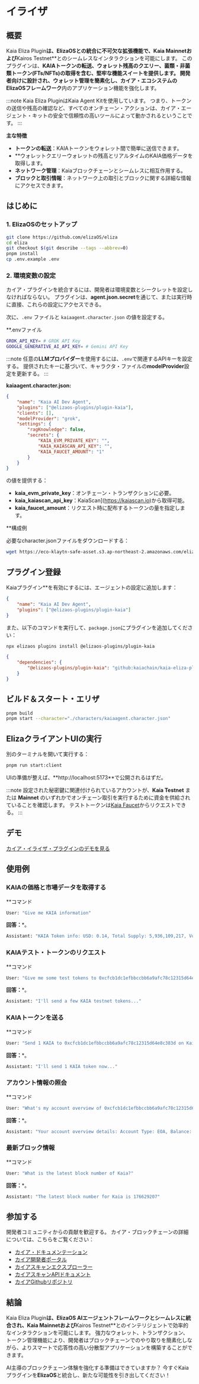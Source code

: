 # イライザ

## 概要

Kaia Eliza Plugin**は、**ElizaOS**との統合に不可欠な拡張機能で、**Kaia Mainnet**および**Kairos Testnet\*\*とのシームレスなインタラクションを可能にします。 このプラグインは、**KAIAトークンの転送、ウォレット残高のクエリー、菌類・非菌類トークン(FTs/NFTs)**の取得を含む、堅牢な機能スイートを提供します。 開発者向けに設計され、ウォレット管理を簡素化し、カイア・エコシステムの**ElizaOSフレームワーク**内のアプリケーション機能を強化します。

:::note
Kaia Eliza PluginはKaia Agent Kitを使用しています。 つまり、トークンの送信や残高の確認など、すべてのオンチェーン・アクションは、カイア・エージェント・キットの安全で信頼性の高いツールによって動かされるということです。
:::

**主な特徴**

 - **トークンの転送**：KAIAトークンをウォレット間で簡単に送信できます。
 - \*\*ウォレットクエリーウォレットの残高とリアルタイムのKAIA価格データを取得します。
 - **ネットワーク管理**：Kaiaブロックチェーンとシームレスに相互作用する。
 - **ブロックと取引情報**：ネットワーク上の取引とブロックに関する詳細な情報にアクセスできます。

## はじめに

### 1. ElizaOSのセットアップ

```sh
git clone https://github.com/elizaOS/eliza
cd eliza
git checkout $(git describe --tags --abbrev=0)
pnpm install
cp .env.example .env
```

### 2. 環境変数の設定

カイア・プラグインを統合するには、開発者は環境変数とシークレットを設定しなければならない。 プラグインは、**agent.json.secret**を通じて、または実行時に直接、これらの設定にアクセスできる。

次に、`.env` ファイルと `kaiaagent.character.json` の値を設定する。

\*\*.envファイル

```sh
GROK_API_KEY= # GROK API Key
GOOGLE_GENERATIVE_AI_API_KEY= # Gemini API Key
```

:::note
任意の**LLMプロバイダー**を使用するには、`.env`で関連するAPIキーを設定する。 提供されたキーに基づいて、キャラクタ・ファイルの**modelProvider**設定を更新する。
:::

**kaiaagent.character.json:**

```json
{
    "name": "Kaia AI Dev Agent",
    "plugins": ["@elizaos-plugins/plugin-kaia"],
    "clients": [],
    "modelProvider": "grok",
    "settings": {
        "ragKnowledge": false,
        "secrets": {
            "KAIA_EVM_PRIVATE_KEY": "",
            "KAIA_KAIASCAN_API_KEY": "",
            "KAIA_FAUCET_AMOUNT": "1"
        }
    }
}
```

の値を提供する：

 - **kaia_evm_private_key**：オンチェーン・トランザクションに必要。
 - **kaia_kaiascan_api_key**：KaiaScan](https://kaiascan.io)から取得可能。
 - **kaia_faucet_amount**：リクエスト時に配布するトークンの量を指定します。

\*\*構成例

必要なcharacter.jsonファイルをダウンロードする：

```sh
wget https://eco-klaytn-safe-asset.s3.ap-northeast-2.amazonaws.com/elizaagent/kaiaagent.character.json -O ./characters/kaiaagent.character.json
```

## プラグイン登録

Kaiaプラグイン\*\*を有効にするには、エージェントの設定に追加します：

```json
{
    "name": "Kaia AI Dev Agent",
    "plugins": ["@elizaos-plugins/plugin-kaia"]
}
```

また、以下のコマンドを実行して、`package.json`にプラグインを追加してください：

```bash
npx elizaos plugins install @elizaos-plugins/plugin-kaia
```

```json
{
    "dependencies": {
        "@elizaos-plugins/plugin-kaia": "github:kaiachain/kaia-eliza-plugin"
    }
}
```

## ビルド＆スタート・エリザ

```sh
pnpm build
pnpm start --character="./characters/kaiaagent.character.json"
```

## ElizaクライアントUIの実行

別のターミナルを開いて実行する：

```sh
pnpm run start:client
```

UIの準備が整えば、\*\*http://localhost:5173\*\*で公開されるはずだ。

:::note
設定された秘密鍵に関連付けられているアカウントが、**Kaia Testnet** または **Mainnet** のいずれかでオンチェーン取引を実行するために資金を供給されていることを確認します。 テストトークンは[Kaia Faucet](https://faucet.kaia.io)からリクエストできる。
:::

## デモ

[カイア・イライザ・プラグインのデモを見る](https://eco-klaytn-safe-asset.s3.ap-northeast-2.amazonaws.com/elizaagent/KaiaElizaPluginDemo.mp4)

## 使用例

### KAIAの価格と市場データを取得する

\*\*コマンド

```sh
User: "Give me KAIA information"
```

**回答：**\*。

```sh
Assistant: "KAIA Token info: USD: 0.14, Total Supply: 5,936,109,217, Volume: 63,994,146"
```

### KAIAテスト・トークンのリクエスト

\*\*コマンド

```sh
User: "Give me some test tokens to 0xcfcb1dc1efbbccbb6a9afc78c12315d64e8c383d"
```

**回答：**\*。

```sh
Assistant: "I'll send a few KAIA testnet tokens..."
```

### KAIAトークンを送る

\*\*コマンド

```sh
User: "Send 1 KAIA to 0xcfcb1dc1efbbccbb6a9afc78c12315d64e8c383d on Kairos"
```

**回答：**\*。

```sh
Assistant: "I'll send 1 KAIA token now..."
```

### アカウント情報の照会

\*\*コマンド

```sh
User: "What's my account overview of 0xcfcb1dc1efbbccbb6a9afc78c12315d64e8c383d on Kairos?"
```

**回答：**\*。

```sh
Assistant: "Your account overview details: Account Type: EOA, Balance: 10, Total Transactions: 12"
```

### 最新ブロック情報

\*\*コマンド

```sh
User: "What is the latest block number of Kaia?"
```

**回答：**\*。

```sh
Assistant: "The latest block number for Kaia is 176629207"
```

## 参加する

開発者コミュニティからの貢献を歓迎する。 カイア・ブロックチェーンの詳細については、こちらをご覧ください：

 - [カイア・ドキュメンテーション](https://docs.kaia.io/)
 - [カイア開発者ポータル](https://www.kaia.io/developers)
 - [カイアスキャンエクスプローラー](https://kaiascan.io)
 - [カイアスキャンAPIドキュメント](https://docs.kaiascan.io/)
 - [カイアGithubリポジトリ](https://github.com/kaiachain)

## 結論

Kaia Eliza Plugin**は、**ElizaOS AIエージェントフレームワーク**とシームレスに統合され、**Kaia Mainnet**および**Kairos Testnet\*\*とのインテリジェントで効率的なインタラクションを可能にします。 強力なウォレット、トランザクション、トークン管理機能により、開発者はブロックチェーンでのやり取りを簡素化しながら、よりスマートで応答性の高い分散型アプリケーションを構築することができます。

AI主導のブロックチェーン体験を強化する準備はできていますか？ 今すぐKaiaプラグインを**ElizaOS**と統合し、新たな可能性を引き出してください！